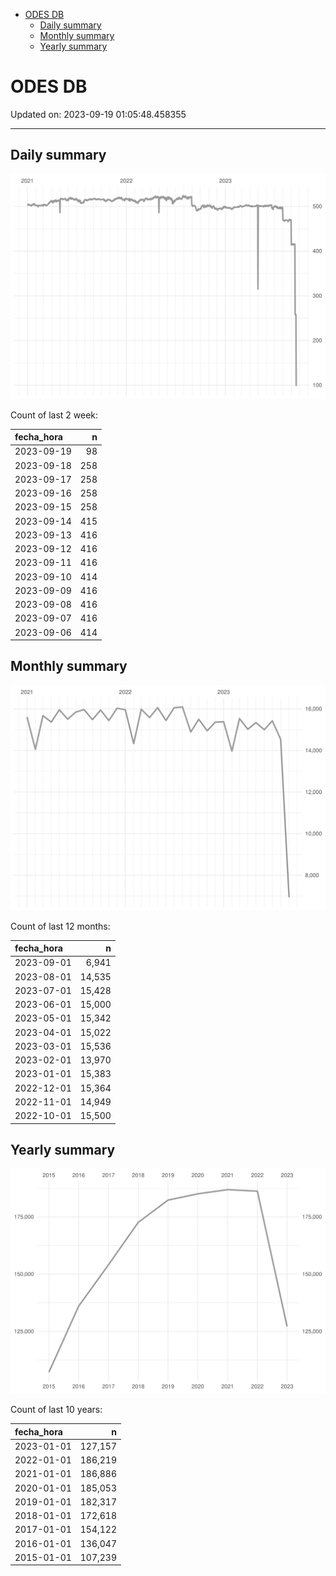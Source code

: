 
  - [ODES DB](#odes-db)
      - [Daily summary](#daily-summary)
      - [Monthly summary](#monthly-summary)
      - [Yearly summary](#yearly-summary)

# ODES DB

Updated on: 2023-09-19 01:05:48.458355

-----

## Daily summary

![](figures/unnamed-chunk-2-1.svg)<!-- -->

Count of last 2 week:

| fecha\_hora |   n |
| :---------- | --: |
| 2023-09-19  |  98 |
| 2023-09-18  | 258 |
| 2023-09-17  | 258 |
| 2023-09-16  | 258 |
| 2023-09-15  | 258 |
| 2023-09-14  | 415 |
| 2023-09-13  | 416 |
| 2023-09-12  | 416 |
| 2023-09-11  | 416 |
| 2023-09-10  | 414 |
| 2023-09-09  | 416 |
| 2023-09-08  | 416 |
| 2023-09-07  | 416 |
| 2023-09-06  | 414 |

## Monthly summary

![](figures/unnamed-chunk-4-1.svg)<!-- -->

Count of last 12 months:

| fecha\_hora |      n |
| :---------- | -----: |
| 2023-09-01  |  6,941 |
| 2023-08-01  | 14,535 |
| 2023-07-01  | 15,428 |
| 2023-06-01  | 15,000 |
| 2023-05-01  | 15,342 |
| 2023-04-01  | 15,022 |
| 2023-03-01  | 15,536 |
| 2023-02-01  | 13,970 |
| 2023-01-01  | 15,383 |
| 2022-12-01  | 15,364 |
| 2022-11-01  | 14,949 |
| 2022-10-01  | 15,500 |

## Yearly summary

![](figures/unnamed-chunk-6-1.svg)<!-- -->

Count of last 10 years:

| fecha\_hora |       n |
| :---------- | ------: |
| 2023-01-01  | 127,157 |
| 2022-01-01  | 186,219 |
| 2021-01-01  | 186,886 |
| 2020-01-01  | 185,053 |
| 2019-01-01  | 182,317 |
| 2018-01-01  | 172,618 |
| 2017-01-01  | 154,122 |
| 2016-01-01  | 136,047 |
| 2015-01-01  | 107,239 |

